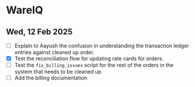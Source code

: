 # WareIQ

## Wed, 12 Feb 2025

- [ ] Explain to Aayush the confusion in understanding the transaction ledger entries against cleaned up order.
- [x] Test the reconciliation flow for updating rate cards for orders.
- [ ] Test the `fix_billing_issues` script for the rest of the orders in the system that needs to be cleaned up
- [ ] Add the billing documentation
